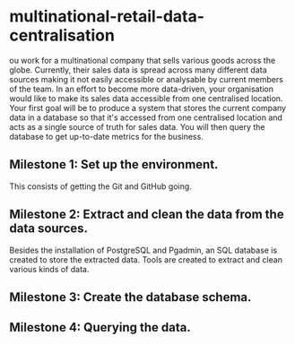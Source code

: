 # multinational-retail-data-centralisation

ou work for a multinational company that sells various goods across the globe. Currently, their sales data is spread across many different data sources making it not easily accessible or analysable by current members of the team. In an effort to become more data-driven, your organisation would like to make its sales data accessible from one centralised location. Your first goal will be to produce a system that stores the current company data in a database so that it's accessed from one centralised location and acts as a single source of truth for sales data. You will then query the database to get up-to-date metrics for the business. 

## Milestone 1: Set up the environment.

This consists of getting the Git and GitHub going. 

## Milestone 2: Extract and clean the data from the data sources. 

Besides the installation of PostgreSQL and Pgadmin, an SQL database is created to store the extracted data. Tools are created to extract and clean various kinds of data. 

## Milestone 3: Create the database schema.

## Milestone 4: Querying the data.
